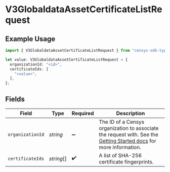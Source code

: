 # V3GlobaldataAssetCertificateListRequest

## Example Usage

```typescript
import { V3GlobaldataAssetCertificateListRequest } from "censys-sdk-typescript/models/operations";

let value: V3GlobaldataAssetCertificateListRequest = {
  organizationId: "<id>",
  certificateIds: [
    "<value>",
  ],
};
```

## Fields

| Field                                                                                                                                                                                              | Type                                                                                                                                                                                               | Required                                                                                                                                                                                           | Description                                                                                                                                                                                        |
| -------------------------------------------------------------------------------------------------------------------------------------------------------------------------------------------------- | -------------------------------------------------------------------------------------------------------------------------------------------------------------------------------------------------- | -------------------------------------------------------------------------------------------------------------------------------------------------------------------------------------------------- | -------------------------------------------------------------------------------------------------------------------------------------------------------------------------------------------------- |
| `organizationId`                                                                                                                                                                                   | *string*                                                                                                                                                                                           | :heavy_minus_sign:                                                                                                                                                                                 | The ID of a Censys organization to associate the request with. See the [Getting Started docs](https://docs.censys.com/reference/get-started#step-3-set-your-organization-id) for more information. |
| `certificateIds`                                                                                                                                                                                   | *string*[]                                                                                                                                                                                         | :heavy_check_mark:                                                                                                                                                                                 | A list of SHA-256 certificate fingerprints.                                                                                                                                                        |